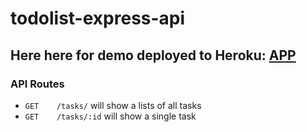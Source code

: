 # todolist-express-api

## Here here for demo deployed to Heroku: [APP](https://anns-to-do-api.herokuapp.com/)

### API Routes
* `GET    /tasks/` will show a lists of all tasks
* `GET    /tasks/:id` will show a single task
